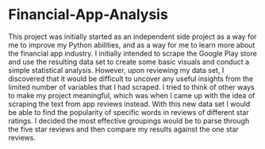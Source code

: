 # Financial-App-Analysis

This project was initially started as an independent side project as a way for me to improve my Python abilities, and as a way for me to learn more about the financial app industry. I initially intended to scrape the Google Play store and use the resulting data set to create some basic visuals and conduct a simple statistical analysis. However, upon reviewing my data set, I discovered that it would be difficult to uncover any useful insights from the limited number of variables that I had scraped. I tried to think of other ways to make my project meaningful, which was when I came up with the idea of scraping the text from app reviews instead. With this new data set I would be able to find the popularity of specific words in reviews of different star ratings. I decided the most effective groupings would be to parse through the five star reviews and then compare my results against the one star reviews. 
